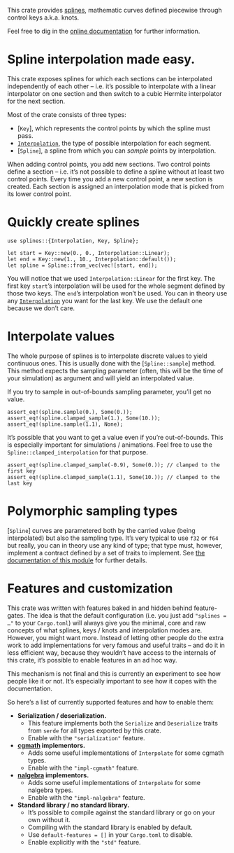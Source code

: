 This crate provides [splines](https://en.wikipedia.org/wiki/Spline_(mathematics)), mathematic curves
defined piecewise through control keys a.k.a. knots.

Feel free to dig in the [online documentation](https://docs.rs/splines) for further information.

<!-- cargo-sync-readme start -->

# Spline interpolation made easy.

This crate exposes splines for which each sections can be interpolated independently of each
other – i.e. it’s possible to interpolate with a linear interpolator on one section and then
switch to a cubic Hermite interpolator for the next section.

Most of the crate consists of three types:

  - [`Key`], which represents the control points by which the spline must pass.
  - [`Interpolation`], the type of possible interpolation for each segment.
  - [`Spline`], a spline from which you can *sample* points by interpolation.

When adding control points, you add new sections. Two control points define a section – i.e.
it’s not possible to define a spline without at least two control points. Every time you add a
new control point, a new section is created. Each section is assigned an interpolation mode that
is picked from its lower control point.

# Quickly create splines

```
use splines::{Interpolation, Key, Spline};

let start = Key::new(0., 0., Interpolation::Linear);
let end = Key::new(1., 10., Interpolation::default());
let spline = Spline::from_vec(vec![start, end]);
```

You will notice that we used `Interpolation::Linear` for the first key. The first key `start`’s
interpolation will be used for the whole segment defined by those two keys. The `end`’s
interpolation won’t be used. You can in theory use any [`Interpolation`] you want for the last
key. We use the default one because we don’t care.

# Interpolate values

The whole purpose of splines is to interpolate discrete values to yield continuous ones. This is
usually done with the [`Spline::sample`] method. This method expects the sampling parameter
(often, this will be the time of your simulation) as argument and will yield an interpolated
value.

If you try to sample in out-of-bounds sampling parameter, you’ll get no value.

```
assert_eq!(spline.sample(0.), Some(0.));
assert_eq!(spline.clamped_sample(1.), Some(10.));
assert_eq!(spline.sample(1.1), None);
```

It’s possible that you want to get a value even if you’re out-of-bounds. This is especially
important for simulations / animations. Feel free to use the `Spline::clamped_interpolation` for
that purpose.

```
assert_eq!(spline.clamped_sample(-0.9), Some(0.)); // clamped to the first key
assert_eq!(spline.clamped_sample(1.1), Some(10.)); // clamped to the last key
```

# Polymorphic sampling types

[`Spline`] curves are parametered both by the carried value (being interpolated) but also the
sampling type. It’s very typical to use `f32` or `f64` but really, you can in theory use any
kind of type; that type must, however, implement a contract defined by a set of traits to
implement. See [the documentation of this module](crate::interpolate) for further details.

# Features and customization

This crate was written with features baked in and hidden behind feature-gates. The idea is that
the default configuration (i.e. you just add `"splines = …"` to your `Cargo.toml`) will always
give you the minimal, core and raw concepts of what splines, keys / knots and interpolation
modes are. However, you might want more. Instead of letting other people do the extra work to
add implementations for very famous and useful traits – and do it in less efficient way, because
they wouldn’t have access to the internals of this crate, it’s possible to enable features in an
ad hoc way.

This mechanism is not final and this is currently an experiment to see how people like it or
not. It’s especially important to see how it copes with the documentation.

So here’s a list of currently supported features and how to enable them:

  - **Serialization / deserialization.**
    - This feature implements both the `Serialize` and `Deserialize` traits from `serde` for all
      types exported by this crate.
    - Enable with the `"serialization"` feature.
  - **[cgmath](https://crates.io/crates/cgmath) implementors.**
    - Adds some useful implementations of `Interpolate` for some cgmath types.
    - Enable with the `"impl-cgmath"` feature.
  - **[nalgebra](https://crates.io/crates/nalgebra) implementors.**
    - Adds some useful implementations of `Interpolate` for some nalgebra types.
    - Enable with the `"impl-nalgebra"` feature.
  - **Standard library / no standard library.**
    - It’s possible to compile against the standard library or go on your own without it.
    - Compiling with the standard library is enabled by default.
    - Use `default-features = []` in your `Cargo.toml` to disable.
    - Enable explicitly with the `"std"` feature.

[`Interpolation`]: crate::interpolation::Interpolation

<!-- cargo-sync-readme end -->
